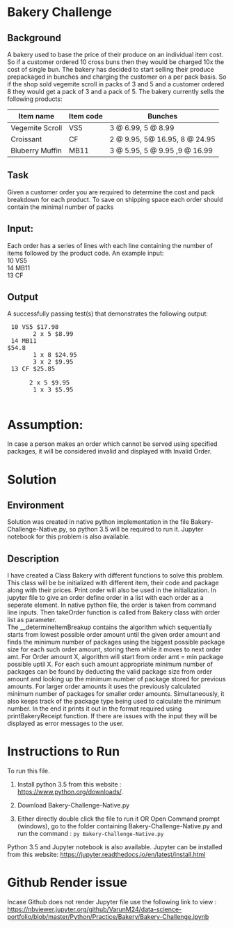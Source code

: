# Bakery Challenge

## Background
A bakery used to base the price of their produce on an individual item cost. So if a customer ordered 10
cross buns then they would be charged 10x the cost of single bun. The bakery has decided to start
selling their produce prepackaged in bunches and charging the customer on a per pack basis. So if the
shop sold vegemite scroll in packs of 3 and 5 and a customer ordered 8 they would get a pack of 3 and
a pack of 5. The bakery currently sells the following products:

| Item name | Item code | Bunches|
|-----------|-----------|----------|
|Vegemite Scroll| VS5|3 @ 6.99, 5 @ 8.99|
| Croissant | CF | 2 @ 9.95, 5@ 16.95, 8 @ 24.95|
|Bluberry Muffin|MB11|3 @ 5.95, 5 @ 9.95 ,9 @ 16.99|

## Task
Given a customer order you are required to determine the cost and pack breakdown for each product.
To save on shipping space each order should contain the minimal number of packs

## Input:
Each order has a series of lines with each line containing the number of items followed by the product
code. An example input:<br>
10 VS5<br>
14 MB11<br>
13 CF

## Output
A successfully passing test(s) that demonstrates the following output:<br><pre>
10 VS5 $17.98<br>
&nbsp;&nbsp;&nbsp;&nbsp;&nbsp;&nbsp;2 x 5 $8.99<br>
14 MB11 $54.8<br>
&nbsp;&nbsp;&nbsp;&nbsp;&nbsp;&nbsp;1 x 8 $24.95<br>
&nbsp;&nbsp;&nbsp;&nbsp;&nbsp;&nbsp;3 x 2 $9.95<br>
13 CF $25.85<br>
&nbsp;&nbsp;&nbsp;&nbsp;&nbsp;&nbsp;2 x 5 $9.95<br>
&nbsp;&nbsp;&nbsp;&nbsp;&nbsp;&nbsp;1 x 3 $5.95<br>
</pre>

# Assumption:
In case a person makes an order which cannot be served using specified packages, it will be considered invalid and displayed with Invalid Order.
# Solution
## Environment
Solution was created in native python implementation in the file Bakery-Challenge-Native.py, so python 3.5 will be required to run it.
Jupyter notebook for this problem is also available.

## Description
I have created a Class Bakery with different functions to solve this problem. 
This class will be be initialized with different item, their code and package along with their prices. Print order will also be used in the initialization. 
In jupyter file to give an order define order in a list with each order as a seperate element. In native python file, the order is taken from command line inputs. Then takeOrder function is called from Bakery class with order list as parameter.<br>
The __determineItemBreakup contains the algorithm which sequentially starts from lowest possible order amount until the given order amount and finds the minimum number of 
 packages using the biggest possible package size for each such order amount, storing them while it moves to next order amt.
 For Order amount X, algorithm will start from order amt = min package possible uptil X. For each such amount appropriate minimum
 number of packages can be found by deducting the valid package size from order amount and looking up the minimum number of package
 stored for previous amounts. 
For larger order amounts it uses the previously calculated minimum number of packages  for smaller order amounts. Simultaneously,
 it also keeps track of the package type being used to calculate the minimum number. In the end it prints it out in the format 
 required using printBakeryReceipt function.
 If there are issues with the input they will be displayed as error messages to the user.
 # Instructions to Run
 
 To run this file. 
1. Install python 3.5 from this website : https://www.python.org/downloads/. 
2. Download Bakery-Challenge-Native.py

3. Either directly double click the file to run it 
OR
Open Command prompt (windows), go to the folder containing Bakery-Challenge-Native.py and run the command :
`py Bakery-Challenge-Native.py`

Python 3.5 and Jupyter notebook is also available. Jupyter can be installed from this website:
https://jupyter.readthedocs.io/en/latest/install.html<br>
 
 # Github Render issue 
 Incase Github does not render Jupyter file use the following link to view :
 https://nbviewer.jupyter.org/github/VarunM24/data-science-portfolio/blob/master/Python/Practice/Bakery/Bakery-Challenge.ipynb
